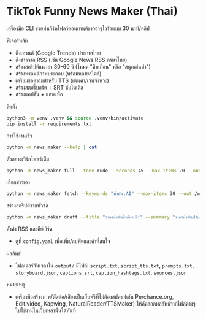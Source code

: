 # TikTok Funny News Maker (Thai)

เครื่องมือ CLI ช่วยทำเวิร์กโฟลว์คอนเทนต์ข่าวฮาๆไวรัลแบบ 30 นาที/คลิป

ฟีเจอร์หลัก
- ดึงเทรนด์ (Google Trends) ประเทศไทย
- ดึงข่าวจาก RSS (เช่น Google News RSS ภาษาไทย)
- สร้างสคริปต์แนวฮา 30-60 วิ (โหมด "ดิบเถื่อน" หรือ "สนุกเล่นคำ")
- สร้างพรอมต์ภาพประกอบ (พร้อมหลายสไตล์)
- เตรียมข้อความสำหรับ TTS (เน้นคำ/เว้นจังหวะ)
- สร้างสตอรี่บอร์ด + SRT ซับไตเติล
- สร้างแคปชัน + แฮชแท็ก

ติดตั้ง
```bash
python3 -m venv .venv && source .venv/bin/activate
pip install -r requirements.txt
```

การใช้งานเร็ว
```bash
python -m news_maker --help | cat
```

ตัวอย่างเวิร์กโฟลว์เต็ม
```bash
python -m news_maker full --tone rude --seconds 45 --max-items 20 --out /workspace/output
```

เลือกข่าวเอง
```bash
python -m news_maker fetch --keywords "น้ำมัน,AI" --max-items 30 --out /workspace/output | cat
```

สร้างสคริปต์จากหัวข้อ
```bash
python -m news_maker draft --title "ราคาน้ำมันขึ้นอีกแล้ว" --summary "ราคาน้ำมันปรับขึ้น 50 สตางค์ต่อลิตร" --tone witty --seconds 45 --out /workspace/output | cat
```

ตั้งค่า RSS และคีย์เวิร์ด
- ดูที่ `config.yaml` เพื่อเพิ่ม/ลบฟีดและคำที่สนใจ

ผลลัพธ์
- โฟลเดอร์วันเวลาใน `output/` มีไฟล์: `script.txt`, `script_tts.txt`, `prompts.txt`, `storyboard.json`, `captions.srt`, `caption_hashtags.txt`, `sources.json`

หมายเหตุ
- เครื่องมือสร้างภาพ/ตัดต่อ/เสียงเป็นเว็บฟรีที่ไม่ต้องสมัคร (เช่น Perchance.org, Edit.video, Kapwing, NaturalReader/TTSMaker) ให้คัดลอกผลลัพธ์จากไฟล์ต่างๆ ไปใช้งานในเว็บเหล่านั้นได้ทันที